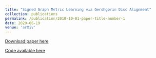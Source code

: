 ```yaml
---
title: "Signed Graph Metric Learning via Gershgorin Disc Alignment"
collection: publications
permalink: /publication/2010-10-01-paper-title-number-1
date: 2020-06-19
venue: 'arXiv'
---
```


[Download paper here](https://arxiv.org/abs/2006.08816)

[Code available here](https://github.com/bobchengyang/SGML)
